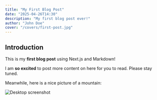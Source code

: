```yaml
---
title: "My First Blog Post"
date: "2025-04-26T14:30"
description: "My first blog post ever!"
author: "John Doe"
cover: "/covers/first-post.jpg"
---
```


## Introduction

This is my **first blog post** using Next.js and Markdown!

I am **so excited** to post more content on here for you to read. Please stay tuned.

Meanwhile, here is a nice picture of a mountain:

![Desktop screenshot](/images/snow-mountain.jpg)
